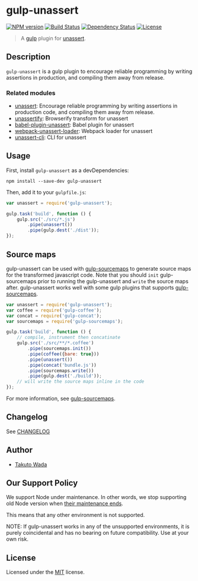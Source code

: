 # gulp-unassert

[![NPM version][npm-image]][npm-url]
[![Build Status][travis-image]][travis-url]
[![Dependency Status][depstat-image]][depstat-url]
[![License][license-image]][license-url]

> A [gulp](https://github.com/gulpjs/gulp) plugin for [unassert](https://github.com/unassert-js/unassert).


## Description

`gulp-unassert` is a gulp plugin to encourage reliable programming by writing assertions in production, and compiling them away from release.


### Related modules

- [unassert](https://github.com/unassert-js/unassert): Encourage reliable programming by writing assertions in production code, and compiling them away from release.
- [unassertify](https://github.com/unassert-js/unassertify): Browserify transform for unassert
- [babel-plugin-unassert](https://github.com/unassert-js/babel-plugin-unassert): Babel plugin for unassert
- [webpack-unassert-loader](https://github.com/unassert-js/webpack-unassert-loader): Webpack loader for unassert
- [unassert-cli](https://github.com/unassert-js/unassert-cli): CLI for unassert


## Usage

First, install `gulp-unassert` as a devDependencies:

```shell
npm install --save-dev gulp-unassert
```

Then, add it to your `gulpfile.js`:

```javascript
var unassert = require('gulp-unassert');

gulp.task('build', function () {
    gulp.src('./src/*.js')
        .pipe(unassert())
        .pipe(gulp.dest('./dist'));
});
```


## Source maps

gulp-unassert can be used with [gulp-sourcemaps](https://github.com/floridoo/gulp-sourcemaps) to generate source maps for the transformed javascript code. Note that you should `init` gulp-sourcemaps prior to running the gulp-unassert and `write` the source maps after. gulp-unassert works well with some gulp plugins that supports [gulp-sourcemaps](https://github.com/floridoo/gulp-sourcemaps).

```javascript
var unassert = require('gulp-unassert');
var coffee = require('gulp-coffee');
var concat = require('gulp-concat');
var sourcemaps = require('gulp-sourcemaps');

gulp.task('build', function () {
    // compile, instrument then concatinate
    gulp.src('./src/**/*.coffee')
        .pipe(sourcemaps.init())
        .pipe(coffee({bare: true}))
        .pipe(unassert())
        .pipe(concat('bundle.js'))
        .pipe(sourcemaps.write())
        .pipe(gulp.dest('./build'));
    // will write the source maps inline in the code
});
```

For more information, see [gulp-sourcemaps](https://github.com/floridoo/gulp-sourcemaps).


## Changelog

See [CHANGELOG](https://github.com/unassert-js/gulp-unassert/blob/master/CHANGELOG.md)


## Author

* [Takuto Wada](https://github.com/twada)


## Our Support Policy

We support Node under maintenance. In other words, we stop supporting old Node version when [their maintenance ends](https://github.com/nodejs/LTS).

This means that any other environment is not supported.

NOTE: If gulp-unassert works in any of the unsupported environments, it is purely coincidental and has no bearing on future compatibility. Use at your own risk.


## License

Licensed under the [MIT](https://github.com/unassert-js/gulp-unassert/blob/master/LICENSE-MIT) license.

[npm-url]: https://npmjs.org/package/gulp-unassert
[npm-image]: https://badge.fury.io/js/gulp-unassert.svg

[travis-url]: https://travis-ci.org/unassert-js/gulp-unassert
[travis-image]: https://secure.travis-ci.org/unassert-js/gulp-unassert.svg?branch=master

[depstat-url]: https://gemnasium.com/unassert-js/gulp-unassert
[depstat-image]: https://gemnasium.com/unassert-js/gulp-unassert.svg

[license-url]: https://github.com/unassert-js/gulp-unassert/blob/master/LICENSE-MIT
[license-image]: https://img.shields.io/badge/license-MIT-brightgreen.svg?style=flat
